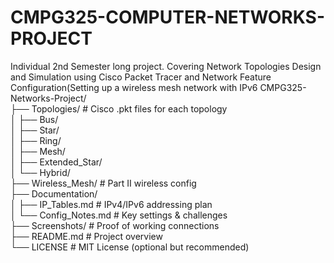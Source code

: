 # CMPG325-COMPUTER-NETWORKS-PROJECT
Individual 2nd Semester long project. Covering Network Topologies Design and Simulation using Cisco Packet Tracer and Network Feature Configuration(Setting up a wireless mesh network with IPv6
CMPG325-Networks-Project/  
├── Topologies/              # Cisco .pkt files for each topology  
│   ├── Bus/  
│   ├── Star/  
│   ├── Ring/  
│   ├── Mesh/  
│   ├── Extended_Star/  
│   └── Hybrid/  
├── Wireless_Mesh/           # Part II wireless config  
├── Documentation/  
│   ├── IP_Tables.md         # IPv4/IPv6 addressing plan  
│   └── Config_Notes.md      # Key settings & challenges  
├── Screenshots/             # Proof of working connections  
├── README.md                # Project overview  
└── LICENSE                  # MIT License (optional but recommended)  
